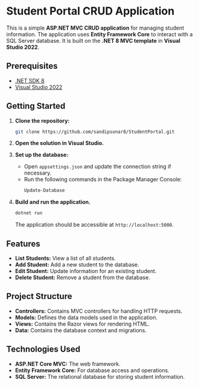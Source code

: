 # Student Portal CRUD Application

This is a simple **ASP.NET MVC CRUD application** for managing student information. The application uses **Entity Framework Core** to interact with a SQL Server database. It is built on the **.NET 8 MVC template** in **Visual Studio 2022**.

## Prerequisites

- [.NET SDK 8](https://dotnet.microsoft.com/download/dotnet/8.0)
- [Visual Studio 2022](https://visualstudio.microsoft.com/vs/)

## Getting Started

1. **Clone the repository:**

   ```bash
   git clone https://github.com/sandipsonar8/StudentPortal.git
   ```

2. **Open the solution in Visual Studio.**

3. **Set up the database:**
   - Open `appsettings.json` and update the connection string if necessary.
   - Run the following commands in the Package Manager Console:
     ```bash
     Update-Database
     ```

4. **Build and run the application.**

   ```bash
   dotnet run
   ```

   The application should be accessible at `http://localhost:5000`.

## Features

- **List Students:** View a list of all students.
- **Add Student:** Add a new student to the database.
- **Edit Student:** Update information for an existing student.
- **Delete Student:** Remove a student from the database.
  
## Project Structure

- **Controllers:** Contains MVC controllers for handling HTTP requests.
- **Models:** Defines the data models used in the application.
- **Views:** Contains the Razor views for rendering HTML.
- **Data:** Contains the database context and migrations.

## Technologies Used

- **ASP.NET Core MVC:** The web framework.
- **Entity Framework Core:** For database access and operations.
- **SQL Server:** The relational database for storing student information.
